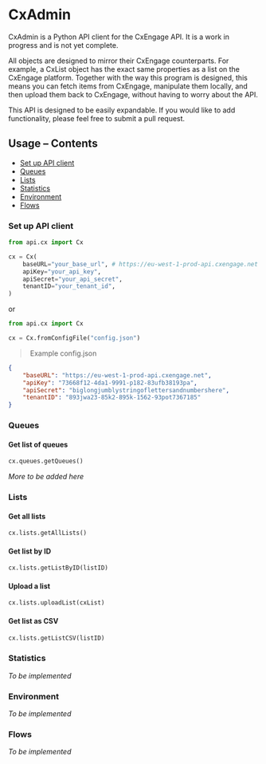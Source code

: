 # CxAdmin

CxAdmin is a Python API client for the CxEngage API. It is a work in progress and is not yet complete.

All objects are designed to mirror their CxEngage counterparts. For example, a CxList object has the exact same properties as a list on the CxEngage platform.
Together with the way this program is designed, this means you can fetch items from CxEngage, manipulate them locally, and then upload them back to CxEngage, without having to worry about the API.

This API is designed to be easily expandable. If you would like to add functionality, please feel free to submit a pull request.

## Usage – Contents
* [Set up API client](#set-up-api-client)
* [Queues](#queues)
* [Lists](#lists)
* [Statistics](#statistics)
* [Environment](#environment)
* [Flows](#flows)

### Set up API client

```python
from api.cx import Cx

cx = Cx(
    baseURL="your_base_url", # https://eu-west-1-prod-api.cxengage.net for EU, https://api.cxengage.net for US
    apiKey="your_api_key",
    apiSecret="your_api_secret",
    tenantID="your_tenant_id",
)
```

or

```python
from api.cx import Cx

cx = Cx.fromConfigFile("config.json")
```

> Example config.json

```json
{
    "baseURL": "https://eu-west-1-prod-api.cxengage.net",
    "apiKey": "73668f12-4da1-9991-p182-83ufb38193pa",
    "apiSecret": "biglongjumblystringoflettersandnumbershere",
    "tenantID": "893jwa23-85k2-895k-1562-93pot7367185"
}
```

### Queues

#### Get list of queues
```python
cx.queues.getQueues()
```

*More to be added here*

### Lists

#### Get all lists
```python
cx.lists.getAllLists()
```

#### Get list by ID
```python
cx.lists.getListByID(listID)
```

#### Upload a list
```python
cx.lists.uploadList(cxList)
```

#### Get list as CSV
```python
cx.lists.getListCSV(listID)
```

### Statistics

*To be implemented*

### Environment

*To be implemented*

### Flows

*To be implemented*

